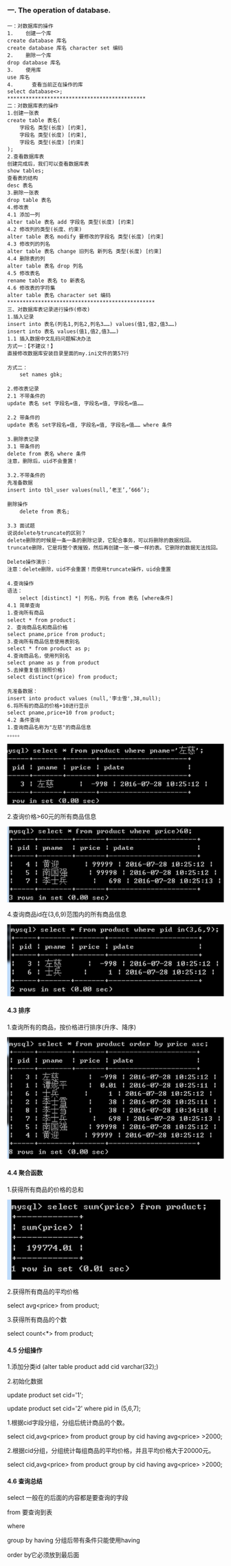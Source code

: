 ### 一. The operation of database.

```
一：对数据库的操作
1.    创建一个库
create database 库名
create database 库名 character set 编码
2.    删除一个库
drop database 库名
3.    使用库
use 库名
4.      查看当前正在操作的库
select database<>;
*********************************************
二：对数据库表的操作
1.创建一张表
create table 表名(
    字段名 类型(长度) [约束],
    字段名 类型(长度) [约束],
    字段名 类型(长度) [约束]
);
2.查看数据库表
创建完成后，我们可以查看数据库表
show tables;
查看表的结构
desc 表名
3.删除一张表
drop table 表名
4.修改表
4.1 添加一列
alter table 表名 add 字段名 类型(长度) [约束]
4.2 修改列的类型(长度、约束)
alter table 表名 modify 要修改的字段名 类型(长度) [约束]
4.3 修改列的列名
alter table 表名 change 旧列名 新列名 类型(长度) [约束]
4.4 删除表的列
alter table 表名 drop 列名
4.5 修改表名
rename table 表名 to 新表名
4.6 修改表的字符集
alter table 表名 character set 编码
************************************************
三、对数据库表记录进行操作(修改)
1.插入记录
insert into 表名(列名1,列名2,列名3……) values(值1,值2,值3……)
insert into 表名 values(值1,值2,值3……)
1.1 插入数据中文乱码问题解决办法
方式一：【不建议！】
直接修改数据库安装目录里面的my.ini文件的第57行

方式二：
    set names gbk;

2.修改表记录
2.1 不带条件的
update 表名 set 字段名=值, 字段名=值, 字段名=值……

2.2 带条件的
update 表名 set字段名=值, 字段名=值, 字段名=值…… where 条件

3.删除表记录
3.1 带条件的
delete from 表名 where 条件
注意，删除后，uid不会重置！

3.2.不带条件的
先准备数据
insert into tbl_user values(null,’老王’,’666’);

删除操作
    delete from 表名;

3.3 面试题
说说delete与truncate的区别？
delete删除的时候是一条一条的删除记录，它配合事务，可以将删除的数据找回。
truncate删除，它是将整个表摧毁，然后再创建一张一模一样的表。它删除的数据无法找回。

Delete操作演示：
注意：delete删除，uid不会重置！而使用truncate操作，uid会重置

4.查询操作
语法：
    select [distinct] *| 列名，列名 from 表名 [where条件]
4.1 简单查询
1.查询所有商品
select * from product；
2. 查询商品名和商品价格
select pname,price from product;
3.查询所有商品信息使用表别名
select * from product as p;
4.查询商品名，使用列别名
select pname as p from product
5.去掉重复值(按照价格)
select distinct(price) from product;

先准备数据：
insert into product values (null,'李士雪',38,null);
6.将所有的商品的价格+10进行显示
select pname,price+10 from product;
4.2 条件查询
1.查询商品名称为"左慈"的商品信息
。。。。。
```

![](/as2/import.png)

2.查询价格&gt;60元的所有商品信息

![](/ass2/import.png)

4.查询商品id在\(3,6,9\)范围内的所有商品信息

![](/as4/import.png)

#### 4.3 排序

1.查询所有的商品，按价格进行排序\(升序、降序\)

![](/ass5/import.png)

#### 4.4 聚合函数

1.获得所有商品的价格的总和

![](/as7/import.png)

2.获得所有商品的平均价格

select avg&lt;price&gt; from product;

3.获得所有商品的个数

select count&lt;\*&gt; from product;

#### 4.5 分组操作

1.添加分类id \(alter table product add cid varchar\(32\);\)

2.初始化数据

update product set cid='1';

update product set cid='2' where pid in \(5,6,7\);

1.根据cid字段分组，分组后统计商品的个数。

select cid,avg&lt;price&gt; from product group by cid having avg&lt;price&gt; &gt;2000;

2.根据cid分组，分组统计每组商品的平均价格，并且平均价格大于20000元。

select cid,avg&lt;price&gt; from product group by cid having avg&lt;price&gt; &gt;2000;

#### 4.6 查询总结

select 一般在的后面的内容都是要查询的字段

from 要查询到表

where

group by having 分组后带有条件只能使用having

order by它必须放到最后面

